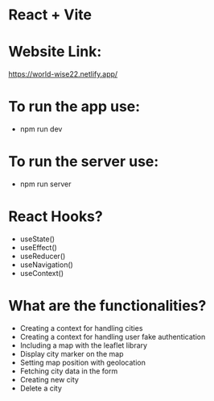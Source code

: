 # React + Vite

# Website Link:

https://world-wise22.netlify.app/

# To run the app use:

-   npm run dev

# To run the server use:

-   npm run server

# React Hooks?

-   useState()
-   useEffect()
-   useReducer()
-   useNavigation()
-   useContext()

# What are the functionalities?

-   Creating a context for handling cities
-   Creating a context for handling user fake authentication
-   Including a map with the leaflet library
-   Display city marker on the map
-   Setting map position with geolocation
-   Fetching city data in the form
-   Creating new city
-   Delete a city

